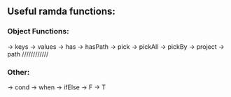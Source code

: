 ## Useful ramda functions:

### Object Functions:

-> keys
-> values
-> has
-> hasPath
-> pick
-> pickAll
-> pickBy
-> project
-> path
////////////

### Other:

-> cond
-> when
-> ifElse
-> F
-> T
